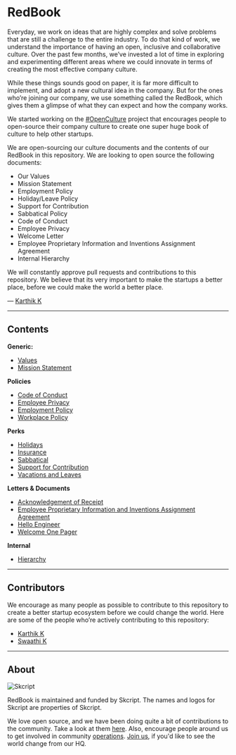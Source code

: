 # RedBook

Everyday, we work on ideas that are highly complex and solve problems that are still a challenge to the entire industry. To do that kind of work, we understand the importance of having an open, inclusive and collaborative culture. Over the past few months, we’ve invested a lot of time in exploring and experimenting different areas where we could innovate in terms of creating the most effective company culture. 

While these things sounds good on paper, it is far more difficult to implement, and adopt a new cultural idea in the company. But for the ones who’re joining our company, we use something called the RedBook, which gives them a glimpse of what they can expect and how the company works. 

We started working on the [#OpenCulture](https://twitter.com/SkcriptHQ/status/644131856334499841) project that encourages people to open-source their company culture to create one super huge book of culture to help other startups.

We are open-sourcing our culture documents and the contents of our RedBook in this repository. We are looking to open source the following documents:

- Our Values
- Mission Statement
- Employment Policy
- Holiday/Leave Policy
- Support for Contribution
- Sabbatical Policy
- Code of Conduct
- Employee Privacy
- Welcome Letter
- Employee Proprietary Information and Inventions Assignment Agreement
- Internal Hierarchy

We will constantly approve pull requests and contributions to this repository. We believe that its very important to make the startups a better place, before we could make the world a better place.

— [Karthik K](https://twitter.com/imkarthikk)

***

## Contents

**Generic:**

- [Values](https://github.com/skcript/RedBook/blob/master/Values.md)
- [Mission Statement](https://github.com/skcript/RedBook/blob/master/Mission%20Statement.md)

**Policies**

- [Code of Conduct](https://github.com/skcript/RedBook/blob/master/Policies/Code%20of%20Conduct.md)
- [Employee Privacy](https://github.com/skcript/RedBook/blob/master/Policies/Employee%20Privacy.md)
- [Employment Policy](https://github.com/skcript/RedBook/blob/master/Policies/Employment%20Policy.md)
- [Workplace Policy](https://github.com/skcript/RedBook/blob/master/Policies/Workplace%20Policy.md)

**Perks**

- [Holidays](https://github.com/skcript/RedBook/blob/master/Perks/Holidays.md)
- [Insurance](https://github.com/skcript/RedBook/blob/master/Perks/Insurance.md)
- [Sabbatical](https://github.com/skcript/RedBook/blob/master/Perks/Sabbatical.md)
- [Support for Contribution](https://github.com/skcript/RedBook/blob/master/Perks/Support%20for%20Contribution.md)
- [Vacations and Leaves](https://github.com/skcript/RedBook/blob/master/Perks/Vacations%20and%20Leaves.md)

**Letters & Documents**

- [Acknowledgement of Receipt](https://github.com/skcript/RedBook/blob/master/Letters%20%26%20Documents/Acknowledgment%20of%20Receipt.md)
- [Employee Proprietary Information and Inventions Assignment Agreement](https://github.com/skcript/RedBook/blob/master/Letters%20%26%20Documents/EPIIAA.md)
- [Hello Engineer](https://github.com/skcript/RedBook/blob/master/Letters%20%26%20Documents/Hello%20Engineer.md)
- [Welcome One Pager](https://github.com/skcript/RedBook/blob/master/Letters%20%26%20Documents/Welcome%20One%20Pager.md)

**Internal**

- [Hierarchy](https://github.com/skcript/RedBook/blob/master/Internal/Hierarchy.md)

***

## Contributors

We encourage as many people as possible to contribute to this repository to create a better startup ecosystem before we could change the world. Here are some of the people who’re actively contributing to this repository:

- [Karthik K](https://github.com/imkarthikk)
- [Swaathi K](https://github.com/swaathi)

***

## About

![Skcript](http://www.skcript.com/static/skcript_norm.png)

RedBook is maintained and funded by Skcript. The names and logos for
Skcript are properties of Skcript.

We love open source, and we have been doing quite a bit of contributions to the community. Take a look at them [here][skcriptoss]. Also, encourage people around us to get involved in community [operations][community]. [Join us][hiring], if you'd like to see the world change from our HQ.

[skcriptoss]: http://skcript.github.io/
[community]: http://www.skcript.com/community?utm_source=github
[hiring]: http://www.skcript.com/careers?utm_source=github
